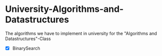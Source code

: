 # University-Algorithms-and-Datastructures
The algorithms we have to implement in university for the "Algorithms and Datastructures"-Class

- [x] BinarySearch
